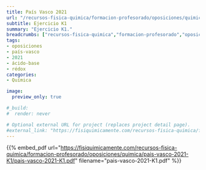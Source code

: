 ```yaml
---
title: País Vasco 2021
url: "/recursos-fisica-quimica/formacion-profesorado/oposiciones/quimica/pais-vasco-2021-K1/"
subtitle: Ejercicio K1
summary: "Ejercicio K1."
breadcrumbs: ["recursos-fisica-quimica","formacion-profesorado","oposiciones","quimica"]
tags:
- oposiciones
- país-vasco
- 2021
- ácido-base
- rédox
categories:
- Química

image:
  preview_only: true

#_build:
#  render: never

# Optional external URL for project (replaces project detail page).
#external_link: "https://fisiquimicamente.com/recursos-fisica-quimica/formacion-profesorado/oposiciones/quimica/pais-vasco-2016-k1/pais-vasco-2016-k1.pdf"
---
```


{{% embed_pdf url="https://fisiquimicamente.com/recursos-fisica-quimica/formacion-profesorado/oposiciones/quimica/pais-vasco-2021-K1/pais-vasco-2021-K1.pdf" filename="pais-vasco-2021-K1.pdf" %}}